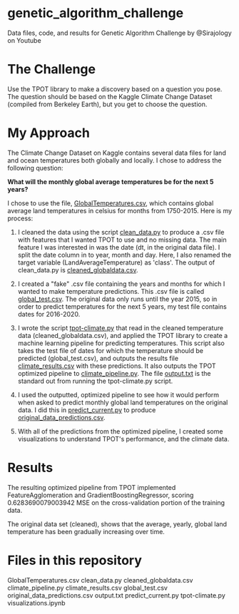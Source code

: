 # genetic_algorithm_challenge
Data files, code, and results for Genetic Algorithm Challenge by @Sirajology on Youtube



The Challenge
=============
Use the TPOT library to make a discovery based on a question you pose. The question should be based on the Kaggle Climate Change Dataset (compiled from Berkeley Earth), but you get to choose the question. 



My Approach
============
The Climate Change Dataset on Kaggle contains several data files for land and ocean temperatures both globally and locally. I chose to address the following question:

**What will the monthly global average temperatures be for the next 5 years?**

I chose to use the file, [GlobalTemperatures.csv](GlobalTemperatures.csv), which contains global average land temperatures in celsius for months from 1750-2015. Here is my process:

1. I cleaned the data using the script [clean_data.py](clean_data.py) to produce a .csv file with features that I wanted TPOT to use and no missing data. The main feature I was interested in was the date (dt, in the original data file). I split the date column in to year, month and day. Here, I also renamed the target variable (LandAverageTemperature) as 'class'. The output of clean_data.py is [cleaned_globaldata.csv](cleaned_globaldata.csv).

2. I created a "fake" .csv file containing the years and months for which I wanted to make temperature predictions. This .csv file is called [global_test.csv](global_test.csv). The original data only runs until the year 2015, so in order to predict temperatures for the next 5 years, my test file contains dates for 2016-2020. 

3. I wrote the script [tpot-climate.py](tpot-climate.py) that read in the cleaned temperature data (cleaned_globaldata.csv), and applied the TPOT library to create a machine learning pipeline for predicting temperatures. This script also takes the test file of dates for which the temperature should be predicted (global_test.csv), and outputs the results file [climate_results.csv](climate_results.csv) with these predictions. It also outputs the TPOT optimized pipeline to [climate_pipeline.py](climate_pipeline.py). The file [output.txt](output.txt) is the standard out from running the tpot-climate.py script.

4. I used the outputted, optimized pipeline to see how it would perform when asked to predict monthly global land temperatures on the original data. I did this in [predict_current.py](predict_current.py) to produce [original_data_predictions.csv](original_data_predictions.csv). 

5. With all of the predictions from the optimized pipeline, I created some visualizations to understand TPOT's performance, and the climate data.

Results
==========

The resulting optimized pipeline from TPOT implemented FeatureAgglomeration and GradientBoostingRegressor, scoring 0.6283690079003942 MSE on the cross-validation portion of the training data. 

The original data set (cleaned), shows that the average, yearly, global land temperature has been gradually increasing over time.



Files in this repository
=======================
GlobalTemperatures.csv
clean_data.py
cleaned_globaldata.csv
climate_pipeline.py
climate_results.csv
global_test.csv
original_data_predictions.csv
output.txt
predict_current.py
tpot-climate.py
visualizations.ipynb
